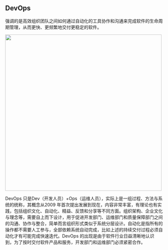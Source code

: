 
 

## **DevOps**
 
强调的是高效组织团队之间如何通过自动化的工具协作和沟通来完成软件的生命周期管理，从而更快、更频繁地交付更稳定的软件。

<img src="https://pic3.zhimg.com/v2-702b05c2dad9d5626bf4f747dfa51406_b.jpg" data-rawwidth="500" data-rawheight="514" class="origin_image zh-lightbox-thumb" width="500" data-original="https://pic3.zhimg.com/v2-702b05c2dad9d5626bf4f747dfa51406_r.jpg">

DevOps 只是Dev（开发人员）+Ops（运维人员），实际上是一组过程、方法与系统的统称，其概念从2009 年首次提出发展到现在，内容非常丰富，有理论也有实践，包括组织文化、自动化、精益、反馈和分享等不同方面。组织架构、企业文化与理念等，需要自上而下设计，用于促进开发部门、运维部门和质量保障部门之间的沟通、协作与整合，简单而言组织形式类似于系统分层设计。自动化是指所有的操作都不需要人工参与，全部依赖系统自动完成，比如上述的持续交付过程必须自动化才有可能完成快速迭代。DevOps 的出现是由于软件行业日益清晰地认识到，为了按时交付软件产品和服务，开发部门和运维部门必须紧密合作。
